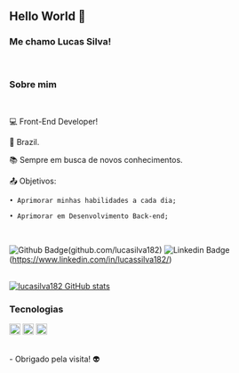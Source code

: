## Hello World 👋

### Me chamo Lucas Silva!
<br />

### Sobre mim
<br />
 
💻 Front-End Developer!

🏡 Brazil.

📚 Sempre em busca de novos conhecimentos.

📤 Objetivos: <br />

    • Aprimorar minhas habilidades a cada dia;

    • Aprimorar em Desenvolvimento Back-end;

<br />

![Github Badge](https://img.shields.io/badge/-Github-000?style=flat-square&logo=Github&logoColor=white&link=github.com/lucasilva182)(github.com/lucasilva182) ![Linkedin Badge](https://img.shields.io/badge/-LinkedIn-blue?style=flat-square&logo=Linkedin&logoColor=white&link=https://www.linkedin.com/in/lucassilva182/)(https://www.linkedin.com/in/lucassilva182/)
<br /><br />

[![lucasilva182 GitHub stats](https://github-readme-stats.vercel.app/api?username=lucasilva182)](https://github.com/lucasilva182/github-readme-stats) 
<br />

### Tecnologias 
<img height= "20" src="https://img.shields.io/badge/HTML5-E34F26?style=for-the-badge&logo=html5&logoColor=white"> <img height= "20" src="https://img.shields.io/badge/CSS3-1572B6?style=for-the-badge&logo=css3&logoColor=white"> <img height= "20" src="https://img.shields.io/badge/JavaScript-F7DF1E?style=for-the-badge&logo=javascript&logoColor=black">

<br />
- Obrigado pela visita! 👽
